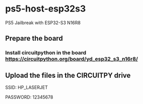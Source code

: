 # ps5-host-esp32s3
PS5 Jailbreak with ESP32-S3 N16R8

## Prepare the board
### Install circuitpython in the board https://circuitpython.org/board/yd_esp32_s3_n16r8/

## Upload the files in the CIRCUITPY drive

SSID: HP_LASERJET

PASSWORD: 12345678
